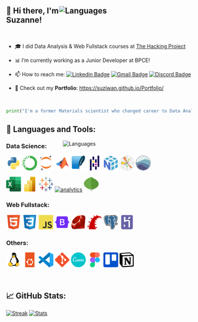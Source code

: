 ## <img align="right" src="https://cdn.dribbble.com/users/2704414/screenshots/7466903/media/b08ab576316bd4582fef189f471cd9e5.gif" alt="Languages" height="auto" width="360"> 👋 Hi there, I'm Suzanne! 

<br>

- 🎓 I did Data Analysis & Web Fullstack courses at [The Hacking Project](https://www.thehackingproject.org/)

- 📊 I’m currently working as a Junior Developer at BPCE!

- 📫 How to reach me:
[![Linkedin Badge](https://img.shields.io/badge/-LinkedIn-blue?style=flat&logo=Linkedin&logoColor=white&link=https://www.linkedin.com/in/jlim/)](https://www.linkedin.com/in/suzanne-christ%C3%A9-5213b112b/)
[![Gmail Badge](https://img.shields.io/badge/-Gmail-c14438?style=flat&logo=Gmail&logoColor=white&link=mailto:jessicalim813@gmail.com)](mailto:christe.suzanne@gmail.com)
[![Discord Badge](https://img.shields.io/badge/-Discord-purple?style=flat&logo=Discord&logoColor=white&link=discord.com)](https://discordapp.com/users/696455638234169456)

- 📁 Check out my **Portfolio**: https://suziwan.github.io/Portfolio/

<br>

```python
print("I'm a former Materials scientist who changed career to Data Analysis/Science!")
```

## 💬 Languages and Tools:
<a href="https://github.com/Suziwan/Suziwan">
  <img align="right" src="https://github-readme-stats.vercel.app/api/top-langs/?username=Suziwan&langs_count=6&theme=light&hide_border=false&include_all_commits=false&count_private=false&layout=compact" alt="Languages" width="350">
</a>

### Data Science:
<a href="https://www.python.org/" target="_blank" rel="noreferrer"> <img src="https://raw.githubusercontent.com/devicons/devicon/master/icons/python/python-original.svg" alt="python" title="Python" width="40" height="40"/></a>
<a href="https://www.anaconda.com/" target="_blank" rel="noreferrer"> <img src="https://raw.githubusercontent.com/devicons/devicon/master/icons/anaconda/anaconda-original.svg" alt="anaconda" title="Anaconda" width="40" height="40"/></a>
<a href="https://jupyter.org/" target="_blank" rel="noreferrer"> <img src="https://raw.githubusercontent.com/devicons/devicon/master/icons/jupyter/jupyter-original.svg" alt="jupyter" title="Jupyter" width="40" height="40"/></a>
<a href="https://www.mathworks.com/products/matlab.html" target="_blank" rel="noreferrer"> <img src="https://raw.githubusercontent.com/devicons/devicon/master/icons/matlab/matlab-original.svg" alt="matlab" title="Matlab" width="40" height="40"/></a>
<a href="https://sqlite.org/index.html" target="_blank" rel="noreferrer"> <img src="https://raw.githubusercontent.com/devicons/devicon/master/icons/sqlite/sqlite-original.svg" alt="sqlite" title="SQLite" width="40" height="40"/></a>
<a href="https://pandas.pydata.org/" target="_blank" rel="noreferrer"> <img src="https://raw.githubusercontent.com/devicons/devicon/master/icons/pandas/pandas-original.svg" alt="pandas" title="Pandas" width="40" height="40"/></a>
<a href="https://numpy.org/" target="_blank" rel="noreferrer"> <img src="https://raw.githubusercontent.com/devicons/devicon/master/icons/numpy/numpy-original.svg" alt="numpy" title="NumPy" width="40" height="40"/></a>
<a href="https://matplotlib.org/" target="_blank" rel="noreferrer"> <img src="/logos/logo_matplotlib.svg" alt="matplotlib" title="Matplotlib" width="40" height="40"/></a>
<a href="https://seaborn.pydata.org/" target="_blank" rel="noreferrer"> <img src="/logos/logo_seaborn.svg" alt="seaborn" title="Seaborn" width="40" height="40"/></a>

<a href="https://www.microsoft.com/en-us/microsoft-365/excel" target="_blank" rel="noreferrer"> <img src="/logos/logo_excel.svg" alt="excel" title="Excel" width="40" height="40"/></a>
<a href="https://powerbi.microsoft.com/" target="_blank" rel="noreferrer"> <img src="/logos/logo_powerbi.svg" alt="powerbi" title="PowerBI" width="40" height="40"/></a>
<a href="https://www.tableau.com/" target="_blank" rel="noreferrer"> <img src="/logos/logo_tableau.svg" alt="tableau" title="Tableau" width="40" height="40"/></a>
<a href="https://analytics.google.com/analytics/web/" target="_blank" rel="noreferrer"> <img src="/logos/logo_googleanalytics.svg" alt="analytics" title="Google Analytics" width="40" height="40"/></a>
<a href="https://www.mongodb.com/" target="_blank" rel="noreferrer"> <img src="/logos/logo_mongodb.svg" alt="mongodb" title="MongoDB" width="40" height="40"/></a>

### Web Fullstack:
<a href="https://www.w3schools.com/html/" target="_blank" rel="noreferrer"> <img src="https://raw.githubusercontent.com/devicons/devicon/master/icons/html5/html5-original.svg" alt="html5" title="HTML 5" width="40" height="40"/></a> 
<a href="https://www.w3schools.com/css/" target="_blank" rel="noreferrer"> <img src="https://raw.githubusercontent.com/devicons/devicon/master/icons/css3/css3-original.svg" alt="css3" title="CSS 3" width="40" height="40"/></a> 
<a href="https://www.w3schools.com/js/" target="_blank" rel="noreferrer"> <img src="https://raw.githubusercontent.com/devicons/devicon/master/icons/javascript/javascript-original.svg" alt="javascript" title="JavaScript" width="40" height="40"/></a>
<a href="https://getbootstrap.com" target="_blank" rel="noreferrer"> <img src="https://raw.githubusercontent.com/devicons/devicon/master/icons/bootstrap/bootstrap-plain.svg" alt="bootstrap" title="Bootstrap" width="40" height="40"/></a> 
<a href="https://www.ruby-lang.org/" target="_blank" rel="noreferrer"> <img src="https://raw.githubusercontent.com/devicons/devicon/master/icons/ruby/ruby-original.svg" alt="ruby" title="Ruby" width="40" height="40"/></a> 
<a href="https://rubyonrails.org" target="_blank" rel="noreferrer"> <img src="https://raw.githubusercontent.com/devicons/devicon/master/icons/rails/rails-plain.svg" alt="rails" title="Rails" width="40" height="40"/></a> 
<a href="https://www.postgresql.org" target="_blank" rel="noreferrer"> <img src="https://raw.githubusercontent.com/devicons/devicon/master/icons/postgresql/postgresql-original.svg" alt="postgresql" title="PostgreSQL" width="40" height="40"/></a>
<a href="https://www.heroku.com" target="_blank" rel="noreferrer"> <img src="https://raw.githubusercontent.com/devicons/devicon/master/icons/heroku/heroku-plain.svg" alt="heroku" title="Heroku" width="40" height="40"/></a>

### Others:
<a href="https://www.linux.org/" target="_blank" rel="noreferrer"> <img src="https://raw.githubusercontent.com/devicons/devicon/master/icons/linux/linux-original.svg" alt="linux" title="Linux" width="40" height="40"/></a>
<a href="https://ubuntu.com/" target="_blank" rel="noreferrer"> <img src="https://raw.githubusercontent.com/devicons/devicon/master/icons/ubuntu/ubuntu-plain.svg" alt="ubuntu" title="Ubuntu" width="40" height="40"/></a>
<a href="https://code.visualstudio.com/" target="_blank" rel="noreferrer"> <img src="https://raw.githubusercontent.com/devicons/devicon/master/icons/vscode/vscode-original.svg" alt="vscode" title="Visual Studio Code" width="40" height="40"/></a>
<a href="https://git-scm.com/" target="_blank" rel="noreferrer"> <img src="https://raw.githubusercontent.com/devicons/devicon/master/icons/git/git-original.svg" alt="git" title="Git" width="40" height="40"/></a>
<a href="https://www.canva.com/" target="_blank" rel="noreferrer"> <img src="https://raw.githubusercontent.com/devicons/devicon/master/icons/canva/canva-original.svg" alt="canva" title="Canva" width="40" height="40"/></a>
<a href="https://www.figma.com/" target="_blank" rel="noreferrer"> <img src="https://raw.githubusercontent.com/devicons/devicon/master/icons/figma/figma-original.svg" alt="figma" title="Figma" width="40" height="40"/></a>
<a href="https://trello.com/" target="_blank" rel="noreferrer"> <img src="https://raw.githubusercontent.com/devicons/devicon/master/icons/trello/trello-plain.svg" alt="trello" title="Trello" width="40" height="40"/></a>
<a href="https://www.notion.so/" target="_blank" rel="noreferrer"> <img src=/logos/logo_notion.svg alt="notion" title="Notion" width="40" height="40"/></a>

</br>

## 📈 GitHub Stats:
<a href="https://github.com/Suziwan/Suziwan"> <img src="https://github-readme-streak-stats.herokuapp.com/?user=Suziwan&theme=light&hide_border=false" alt="Streak" height="170"></a>
<a href="https://github.com/Suziwan/Suziwan"> <img src="https://github-readme-stats.vercel.app/api?username=Suziwan&theme=light&hide_border=false&include_all_commits=false&count_private=false" alt="Stats" height="170"></a>
